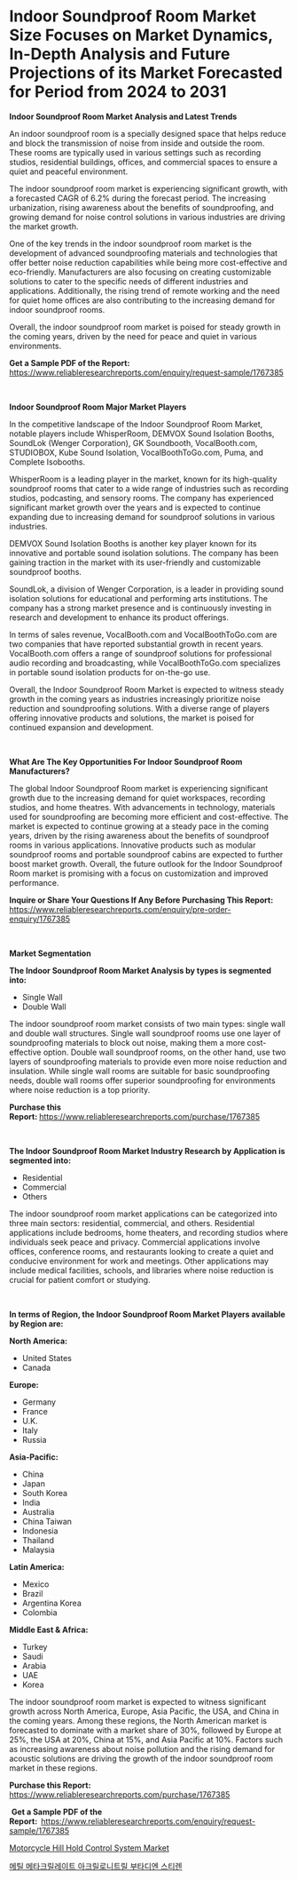 <p><h1>Indoor Soundproof Room Market Size Focuses on Market Dynamics, In-Depth Analysis and Future Projections of its Market Forecasted for Period from 2024 to 2031</h1></p><p><strong>Indoor Soundproof Room Market Analysis and Latest Trends</strong></p>
<p><p>An indoor soundproof room is a specially designed space that helps reduce and block the transmission of noise from inside and outside the room. These rooms are typically used in various settings such as recording studios, residential buildings, offices, and commercial spaces to ensure a quiet and peaceful environment.</p><p>The indoor soundproof room market is experiencing significant growth, with a forecasted CAGR of 6.2% during the forecast period. The increasing urbanization, rising awareness about the benefits of soundproofing, and growing demand for noise control solutions in various industries are driving the market growth.</p><p>One of the key trends in the indoor soundproof room market is the development of advanced soundproofing materials and technologies that offer better noise reduction capabilities while being more cost-effective and eco-friendly. Manufacturers are also focusing on creating customizable solutions to cater to the specific needs of different industries and applications. Additionally, the rising trend of remote working and the need for quiet home offices are also contributing to the increasing demand for indoor soundproof rooms.</p><p>Overall, the indoor soundproof room market is poised for steady growth in the coming years, driven by the need for peace and quiet in various environments.</p></p>
<p><strong>Get a Sample PDF of the Report:&nbsp;</strong> <a href="https://www.reliableresearchreports.com/enquiry/request-sample/1767385">https://www.reliableresearchreports.com/enquiry/request-sample/1767385</a></p>
<p>&nbsp;</p>
<p><strong>Indoor Soundproof Room Major Market Players</strong></p>
<p><p>In the competitive landscape of the Indoor Soundproof Room Market, notable players include WhisperRoom, DEMVOX Sound Isolation Booths, SoundLok (Wenger Corporation), GK Soundbooth, VocalBooth.com, STUDIOBOX, Kube Sound Isolation, VocalBoothToGo.com, Puma, and Complete Isobooths.</p><p>WhisperRoom is a leading player in the market, known for its high-quality soundproof rooms that cater to a wide range of industries such as recording studios, podcasting, and sensory rooms. The company has experienced significant market growth over the years and is expected to continue expanding due to increasing demand for soundproof solutions in various industries.</p><p>DEMVOX Sound Isolation Booths is another key player known for its innovative and portable sound isolation solutions. The company has been gaining traction in the market with its user-friendly and customizable soundproof booths.</p><p>SoundLok, a division of Wenger Corporation, is a leader in providing sound isolation solutions for educational and performing arts institutions. The company has a strong market presence and is continuously investing in research and development to enhance its product offerings.</p><p>In terms of sales revenue, VocalBooth.com and VocalBoothToGo.com are two companies that have reported substantial growth in recent years. VocalBooth.com offers a range of soundproof solutions for professional audio recording and broadcasting, while VocalBoothToGo.com specializes in portable sound isolation products for on-the-go use.</p><p>Overall, the Indoor Soundproof Room Market is expected to witness steady growth in the coming years as industries increasingly prioritize noise reduction and soundproofing solutions. With a diverse range of players offering innovative products and solutions, the market is poised for continued expansion and development.</p></p>
<p>&nbsp;</p>
<p><strong>What Are The Key Opportunities For Indoor Soundproof Room Manufacturers?</strong></p>
<p><p>The global Indoor Soundproof Room market is experiencing significant growth due to the increasing demand for quiet workspaces, recording studios, and home theatres. With advancements in technology, materials used for soundproofing are becoming more efficient and cost-effective. The market is expected to continue growing at a steady pace in the coming years, driven by the rising awareness about the benefits of soundproof rooms in various applications. Innovative products such as modular soundproof rooms and portable soundproof cabins are expected to further boost market growth. Overall, the future outlook for the Indoor Soundproof Room market is promising with a focus on customization and improved performance.</p></p>
<p><strong>Inquire or Share Your Questions If Any Before Purchasing This Report:</strong> <a href="https://www.reliableresearchreports.com/enquiry/pre-order-enquiry/1767385">https://www.reliableresearchreports.com/enquiry/pre-order-enquiry/1767385</a></p>
<p>&nbsp;</p>
<p><strong>Market Segmentation</strong></p>
<p><strong>The Indoor Soundproof Room Market Analysis by types is segmented into:</strong></p>
<p><ul><li>Single Wall</li><li>Double Wall</li></ul></p>
<p><p>The indoor soundproof room market consists of two main types: single wall and double wall structures. Single wall soundproof rooms use one layer of soundproofing materials to block out noise, making them a more cost-effective option. Double wall soundproof rooms, on the other hand, use two layers of soundproofing materials to provide even more noise reduction and insulation. While single wall rooms are suitable for basic soundproofing needs, double wall rooms offer superior soundproofing for environments where noise reduction is a top priority.</p></p>
<p><strong>Purchase this Report:&nbsp;</strong><a href="https://www.reliableresearchreports.com/purchase/1767385">https://www.reliableresearchreports.com/purchase/1767385</a></p>
<p>&nbsp;</p>
<p><strong>The Indoor Soundproof Room Market Industry Research by Application is segmented into:</strong></p>
<p><ul><li>Residential</li><li>Commercial</li><li>Others</li></ul></p>
<p><p>The indoor soundproof room market applications can be categorized into three main sectors: residential, commercial, and others. Residential applications include bedrooms, home theaters, and recording studios where individuals seek peace and privacy. Commercial applications involve offices, conference rooms, and restaurants looking to create a quiet and conducive environment for work and meetings. Other applications may include medical facilities, schools, and libraries where noise reduction is crucial for patient comfort or studying.</p></p>
<p>&nbsp;</p>
<p><strong>In terms of Region, the Indoor Soundproof Room Market Players available by Region are:</strong></p>
<p>
    <p> <strong> North America: </strong>
        <ul>
            <li>United States</li>
            <li>Canada</li>
        </ul>
        </p> 
    <p> <strong> Europe: </strong>
        <ul>
            <li>Germany</li>
            <li>France</li>
            <li>U.K.</li>
            <li>Italy</li>
            <li>Russia</li>
        </ul>
        </p> 
    <p> <strong> Asia-Pacific: </strong>
        <ul>
            <li>China</li>
            <li>Japan</li>
            <li>South Korea</li>
            <li>India</li>
            <li>Australia</li>
            <li>China Taiwan</li>
            <li>Indonesia</li>
            <li>Thailand</li>
            <li>Malaysia</li>
        </ul>
        </p> 
    <p> <strong> Latin America: </strong>
        <ul>
            <li>Mexico</li>
            <li>Brazil</li>
            <li>Argentina Korea</li>
            <li>Colombia</li>
        </ul>
        </p> 
    <p> <strong> Middle East & Africa: </strong>
        <ul>
            <li>Turkey</li>
            <li>Saudi</li>
            <li>Arabia</li>
            <li>UAE</li>
            <li>Korea</li>
        </ul>
    </p>
    </p>
<p><p>The indoor soundproof room market is expected to witness significant growth across North America, Europe, Asia Pacific, the USA, and China in the coming years. Among these regions, the North American market is forecasted to dominate with a market share of 30%, followed by Europe at 25%, the USA at 20%, China at 15%, and Asia Pacific at 10%. Factors such as increasing awareness about noise pollution and the rising demand for acoustic solutions are driving the growth of the indoor soundproof room market in these regions.</p></p>
<p><strong>Purchase this Report: </strong><a href="https://www.reliableresearchreports.com/purchase/1767385">https://www.reliableresearchreports.com/purchase/1767385</a></p>
<p>&nbsp;<strong>Get a Sample PDF of the Report:&nbsp;&nbsp;</strong><a href="https://www.reliableresearchreports.com/enquiry/request-sample/1767385">https://www.reliableresearchreports.com/enquiry/request-sample/1767385</a></p>
<p><strong></strong></p>
<p><p><a href="https://simplistic-meeting-7ee.notion.site/Motorcycle-Hill-Hold-Control-System-Market-Insights-Market-Players-and-Forecast-Till-2031-333f4be6e7774411845b9cf8d5e45d8f">Motorcycle Hill Hold Control System Market</a></p><p><a href="https://github.com/vs019sa3m8x/Market-Research-Report-List-1/blob/main/27935456152.md">메틸 메타크릴레이트 아크릴로니트릴 부타디엔 스티렌</a></p></p>